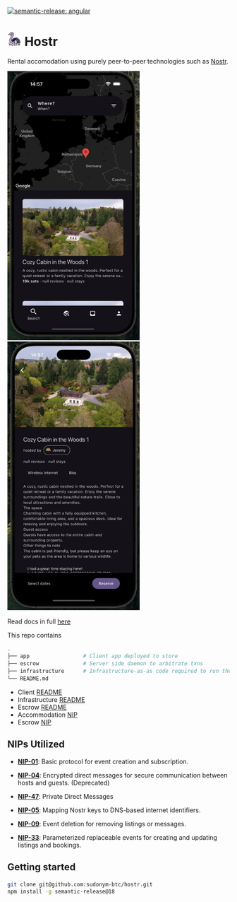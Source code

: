 
[![semantic-release: angular](https://img.shields.io/badge/semantic--release-angular-e10079?logo=semantic-release)](https://github.com/semantic-release/semantic-release)


# [<img src="app/assets/images/logo/logo.svg" width="32">](https://hostr.network) Hostr

Rental accomodation using purely peer-to-peer technologies such as [Nostr](https://nostr.com/).

<img src=".doc/app/screenshots/home.jpeg" alt="Home page" style="max-width:300px;">
<img src=".doc/app/screenshots/listing.jpeg" alt="Listing page" style="max-width:300px;">

Read docs in full [here](https://sudonym-btc.github.io/hostr/)

This repo contains

```bash
.
├── app                 # Client app deployed to store
├── escrow              # Server side daemon to arbitrate txns
├── infrastructure      # Infrastructure-as-as code required to run the project
└── README.md               
```

- Client [README](./app/README.md)
- Infrastructure [README](./infrastructure/README.md)
- Escrow [README](./escrow/README.md)
- Accommodation [NIP](../NIP)
- Escrow [NIP](../NIP)

## NIPs Utilized

- [**NIP-01**](https://github.com/nostr-protocol/nips/blob/master/01.md): Basic protocol for event creation and subscription.
- [**NIP-04**](https://github.com/nostr-protocol/nips/blob/master/04.md): Encrypted direct messages for secure communication between hosts and guests. (Deprecated)
- [**NIP-47**](https://github.com/nostr-protocol/nips/blob/master/17.md): Private Direct Messages
 
- [**NIP-05**](https://github.com/nostr-protocol/nips/blob/master/05.md): Mapping Nostr keys to DNS-based internet identifiers.
- [**NIP-09**](https://github.com/nostr-protocol/nips/blob/master/09.md): Event deletion for removing listings or messages.
- [**NIP-33**](https://github.com/nostr-protocol/nips/blob/master/33.md): Parameterized replaceable events for creating and updating listings and bookings.

## Getting started

```bash
git clone git@github.com:sudonym-btc/hostr.git
npm install -g semantic-release@18
```
